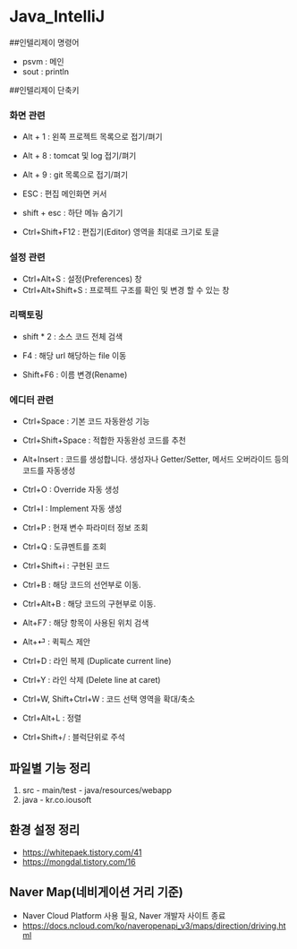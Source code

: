 # Java_IntelliJ
##인텔리제이 명령어
- psvm : 메인
- sout : println

##인텔리제이 단축키

### 화면 관련 

- Alt + 1 : 왼쪽 프로젝트 목록으로 접기/펴기
- Alt + 8 : tomcat 및 log 접기/펴기
- Alt + 9 : git 목록으로 접기/펴기

- ESC : 편집 메인화면 커서
- shift + esc : 하단 메뉴 숨기기
- Ctrl+Shift+F12 : 편집기(Editor) 영역을 최대로 크기로 토글

### 설정 관련

- Ctrl+Alt+S : 설정(Preferences) 창
- Ctrl+Alt+Shift+S : 프로젝트 구조를 확인 및 변경 할 수 있는 창

### 리팩토링

- shift * 2 : 소스 코드 전체 검색
- F4 : 해당 url 해당하는 file 이동

- Shift+F6 : 이름 변경(Rename)

### 에디터 관련 
- Ctrl+Space : 기본 코드 자동완성 기능
- Ctrl+Shift+Space : 적합한 자동완성 코드를 추천

- Alt+Insert : 코드를 생성합니다. 생성자나 Getter/Setter, 메서드 오버라이드 등의 코드를 자동생성
- Ctrl+O : Override 자동 생성
- Ctrl+I :  Implement 자동 생성

- Ctrl+P : 현재 변수 파라미터 정보 조회
- Ctrl+Q : 도큐멘트를 조회
- Ctrl+Shift+i : 구현된 코드

- Ctrl+B : 해당 코드의 선언부로 이동.
- Ctrl+Alt+B : 해당 코드의 구현부로 이동.

- Alt+F7 : 해당 항목이 사용된 위치 검색 

- Alt+⏎ : 퀵픽스 제안

- Ctrl+D : 라인 복제 (Duplicate current line)
- Ctrl+Y : 라인 삭제 (Delete line at caret)

- Ctrl+W, Shift+Ctrl+W : 코드 선택 영역을 확대/축소

- Ctrl+Alt+L : 정렬

- Ctrl+Shift+/ : 블럭단위로 주석


## 파일별 기능 정리
1. src - main/test - java/resources/webapp
2. java - kr.co.iousoft

## 환경 설정 정리
- https://whitepaek.tistory.com/41
- https://mongdal.tistory.com/16

## Naver Map(네비게이션 거리 기준)
- Naver Cloud Platform 사용 필요, Naver 개발자 사이트 종료
- https://docs.ncloud.com/ko/naveropenapi_v3/maps/direction/driving.html
